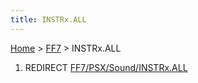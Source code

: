 ```yaml
---
title: INSTRx.ALL
---
```


[Home](Main%20Page.md) > [FF7](FF7.md) > INSTRx.ALL

1.  REDIRECT [FF7/PSX/Sound/INSTRx.ALL][]

  [FF7/PSX/Sound/INSTRx.ALL]: PSX/Sound/INSTRx.ALL.md "wikilink"

